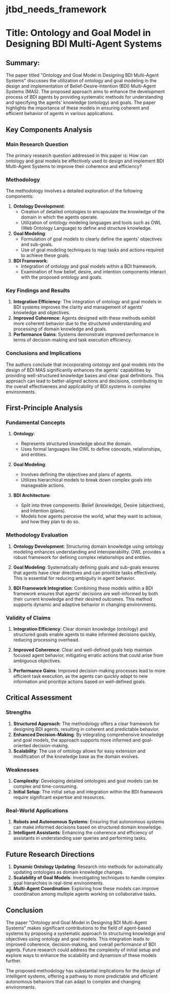 # jtbd_needs_framework

# Title: Ontology and Goal Model in Designing BDI Multi-Agent Systems

## Summary:
The paper titled "Ontology and Goal Model in Designing BDI Multi-Agent Systems" discusses the utilization of ontology and goal modeling in the design and implementation of Belief-Desire-Intention (BDI) Multi-Agent Systems (MAS). The proposed approach aims to enhance the development process of BDI agents by providing systematic methods for understanding and specifying the agents' knowledge (ontology) and goals. The paper highlights the importance of these models in ensuring coherent and efficient behavior of agents in various applications.

## Key Components Analysis

### Main Research Question
The primary research question addressed in this paper is: How can ontology and goal models be effectively used to design and implement BDI Multi-Agent Systems to improve their coherence and efficiency?

### Methodology
The methodology involves a detailed exploration of the following components:
1. **Ontology Development**:
   - Creation of detailed ontologies to encapsulate the knowledge of the domain in which the agents operate.
   - Utilization of ontology modeling languages and tools such as OWL (Web Ontology Language) to define and structure knowledge.
2. **Goal Modeling**:
   - Formulation of goal models to clearly define the agents' objectives and sub-goals.
   - Use of goal modeling techniques to map tasks and actions required to achieve these goals.
3. **BDI Framework**:
   - Integration of ontology and goal models within a BDI framework.
   - Examination of how belief, desire, and intention components interact with the proposed ontology and goals.

### Key Findings and Results
1. **Integration Efficiency**: The integration of ontology and goal models in BDI systems improves the clarity and management of agents' knowledge and objectives.
2. **Improved Coherence**: Agents designed with these methods exhibit more coherent behavior due to the structured understanding and processing of domain knowledge and goals.
3. **Performance Gains**: Systems demonstrate improved performance in terms of decision-making and task execution efficiency.

### Conclusions and Implications
The authors conclude that incorporating ontology and goal models into the design of BDI MAS significantly enhances the agents' capabilities by providing well-structured knowledge bases and clear goal definitions. This approach can lead to better-aligned actions and decisions, contributing to the overall effectiveness and applicability of BDI systems in complex environments.

## First-Principle Analysis

### Fundamental Concepts
1. **Ontology**:
   - Represents structured knowledge about the domain.
   - Uses formal languages like OWL to define concepts, relationships, and entities.

2. **Goal Modeling**:
   - Involves defining the objectives and plans of agents.
   - Utilizes hierarchical models to break down complex goals into manageable actions.

3. **BDI Architecture**:
   - Split into three components: Belief (knowledge), Desire (objectives), and Intention (plans).
   - Models how agents perceive the world, what they want to achieve, and how they plan to do so.

### Methodology Evaluation
1. **Ontology Development**: Structuring domain knowledge using ontology modeling enhances understanding and interoperability. OWL provides a robust framework for defining complex relationships and entities.

2. **Goal Modeling**: Systematically defining goals and sub-goals ensures that agents have clear directives and can prioritize tasks effectively. This is essential for reducing ambiguity in agent behavior.

3. **BDI Framework Integration**: Combining these models within a BDI framework ensures that agents' decisions are well-informed by both their current knowledge and their desired outcomes. This method supports dynamic and adaptive behavior in changing environments.

### Validity of Claims
1. **Integration Efficiency**: Clear domain knowledge (ontology) and structured goals enable agents to make informed decisions quickly, reducing processing overhead.

2. **Improved Coherence**: Clear and well-defined goals help maintain focused agent behavior, mitigating erratic actions that could arise from ambiguous objectives.

3. **Performance Gains**: Improved decision-making processes lead to more efficient task execution, as the agents can quickly adapt to new information and prioritize actions based on well-defined goals.

## Critical Assessment

### Strengths
1. **Structured Approach**: The methodology offers a clear framework for designing BDI agents, resulting in coherent and predictable behavior.
2. **Enhanced Decision-Making**: By integrating comprehensive knowledge and goal models, the approach supports more informed and goal-oriented decision-making.
3. **Scalability**: The use of ontology allows for easy extension and modification of the knowledge base as the domain evolves.

### Weaknesses
1. **Complexity**: Developing detailed ontologies and goal models can be complex and time-consuming.
2. **Initial Setup**: The initial setup and integration within the BDI framework require significant expertise and resources.

### Real-World Applications
1. **Robots and Autonomous Systems**: Ensuring that autonomous systems can make informed decisions based on structured domain knowledge.
2. **Intelligent Assistants**: Enhancing the coherence and efficiency of assistants in understanding user queries and performing tasks.

## Future Research Directions
1. **Dynamic Ontology Updating**: Research into methods for automatically updating ontologies as domain knowledge changes.
2. **Scalability of Goal Models**: Investigating techniques to handle complex goal hierarchies in real-time environments.
3. **Multi-Agent Coordination**: Exploring how these models can improve coordination among multiple agents working on collaborative tasks.

## Conclusion
The paper "Ontology and Goal Model in Designing BDI Multi-Agent Systems" makes significant contributions to the field of agent-based systems by proposing a systematic approach to structuring knowledge and objectives using ontology and goal models. This integration leads to improved coherence, decision-making, and overall performance of BDI agents. Future research could address the complexity of initial setup and explore ways to enhance the scalability and dynamism of these models further.

The proposed methodology has substantial implications for the design of intelligent systems, offering a pathway to more predictable and efficient autonomous behaviors that can adapt to complex and changing environments.